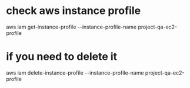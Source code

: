 # check aws instance profile
aws iam get-instance-profile --instance-profile-name project-qa-ec2-profile
# if you need to delete it
aws iam delete-instance-profile --instance-profile-name project-qa-ec2-profile
